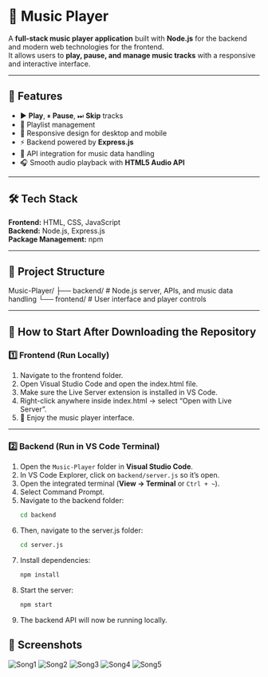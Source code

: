 # 🎵 Music Player

A **full-stack music player application** built with **Node.js** for the backend and modern web technologies for the frontend.  
It allows users to **play, pause, and manage music tracks** with a responsive and interactive interface.

---

## 🚀 Features
- ▶ **Play**, ⏸ **Pause**, ⏭ **Skip** tracks
- 📃 Playlist management
- 📱 Responsive design for desktop and mobile
- ⚡ Backend powered by **Express.js**
- 🔗 API integration for music data handling
- 🎧 Smooth audio playback with **HTML5 Audio API**

---

## 🛠 Tech Stack
**Frontend:** HTML, CSS, JavaScript  
**Backend:** Node.js, Express.js  
**Package Management:** npm  

---

## 📂 Project Structure
Music-Player/
├── backend/ # Node.js server, APIs, and music data handling
└── frontend/ # User interface and player controls

---

## 📌 How to Start After Downloading the Repository

### 1️⃣ Frontend (Run Locally)
1. Navigate to the frontend folder.
2. Open Visual Studio Code and open the index.html file.
3. Make sure the Live Server extension is installed in VS Code.
4. Right-click anywhere inside index.html → select “Open with Live Server”.
5. 🎉 Enjoy the music player interface.

---

### 2️⃣ Backend (Run in VS Code Terminal)
1. Open the `Music-Player` folder in **Visual Studio Code**.
2. In VS Code Explorer, click on `backend/server.js` so it’s open.
3. Open the integrated terminal (**View → Terminal** or `Ctrl + ~`).
4. Select Command Prompt.
5. Navigate to the backend folder:
   ```bash
   cd backend
6. Then, navigate to the server.js folder:
   ```bash
   cd server.js
8. Install dependencies:
   ```bash
   npm install
10. Start the server:
    ```bash
    npm start
12. The backend API will now be running locally.

## 📸 Screenshots
 
![Song1](./Song1.png)
![Song2](./Song2.png)
![Song3](./Song3.png)
![Song4](./Song4.png)
![Song5](./Song5.png)
